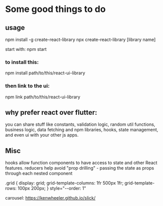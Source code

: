 # Some good things to do

## usage

npm install -g create-react-library
npx create-react-library [library name]

start with:
npm start

### to install this:
npm install path/to/this/react-ui-library

### then link to the ui:
npm link path/to/this/react-ui-library


## why prefer react over flutter:

you can share stuff like constants, validation logic, random util functions, business logic, data fetching and npm libraries, hooks, state management, and even ui with your other js apps.

## Misc

hooks allow function components to have access to state and other React features.
reducers help avoid "prop drilling" - passing the state as props through each nested component

.grid { display: grid; grid-template-columns: 1fr 500px 1fr; grid-template-rows: 100px 200px; }
style="--order: 1"

carousel: https://kenwheeler.github.io/slick/